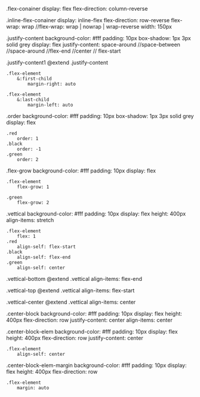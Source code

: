 .flex-conainer
	display: flex
	flex-direction: column-reverse



.inline-flex-conainer
	display: inline-flex
	flex-direction: row-reverse
	flex-wrap: wrap //flex-wrap: wrap | nowrap | wrap-reverse
	width: 150px

.justify-content
	background-color: #fff
	padding: 10px
	box-shadow: 1px 3px solid grey
	display: flex
	justify-content: space-around //space-between //space-around //flex-end //center // flex-start

.justify-content1
	@extend .justify-content

	.flex-element
		&:first-child
			margin-right: auto

	.flex-element
		&:last-child
			margin-left: auto

.order
	background-color: #fff
	padding: 10px
	box-shadow: 1px 3px solid grey
	display: flex

	.red
		order: 1
	.black
		order: -1
	.green
		order: 2

.flex-grow
	background-color: #fff
	padding: 10px
	display: flex

	.flex-element
		flex-grow: 1

	.green
		flex-grow: 2

.vettical
	background-color: #fff
	padding: 10px
	display: flex
	height: 400px
	align-items: stretch

	.flex-element
		flex: 1
	.red
		align-self: flex-start
	.black
		align-self: flex-end
	.green
		align-self: center

.vettical-bottom
	@extend .vettical
	align-items: flex-end

.vettical-top
	@extend .vettical
	align-items: flex-start

.vettical-center
	@extend .vettical
	align-items: center


.center-block
	background-color: #fff
	padding: 10px
	display: flex
	height: 400px
	flex-direction: row
	justify-content: center
	align-items: center


.center-block-elem
	background-color: #fff
	padding: 10px
	display: flex
	height: 400px
	flex-direction: row
	justify-content: center

	.flex-element
		align-self: center

.center-block-elem-margin
	background-color: #fff
	padding: 10px
	display: flex
	height: 400px
	flex-direction: row


	.flex-element
		margin: auto